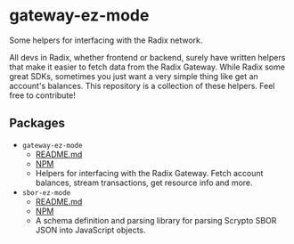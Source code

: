 # gateway-ez-mode

Some helpers for interfacing with the Radix network.

All devs in Radix, whether frontend or backend, surely have written helpers that make it easier to fetch data from the Radix Gateway. While Radix some great SDKs, sometimes you just want a very simple thing like get an account's balances. This repository is a collection of these helpers. Feel free to contribute!

## Packages

- `gateway-ez-mode`
    - [README.md](./packages/gateway-ez-mode/README.md)
    - [NPM](https://www.npmjs.com/package/@calamari-radix/gateway-ez-mode)
    - Helpers for interfacing with the Radix Gateway. Fetch account balances, stream transactions, get resource info and more.
- `sbor-ez-mode`
    - [README.md](./packages/sbor-ez-mode/README.md)
    - [NPM](https://www.npmjs.com/package/@calamari-radix/sbor-ez-mode)
    - A schema definition and parsing library for parsing Scrypto SBOR JSON into JavaScript objects.
